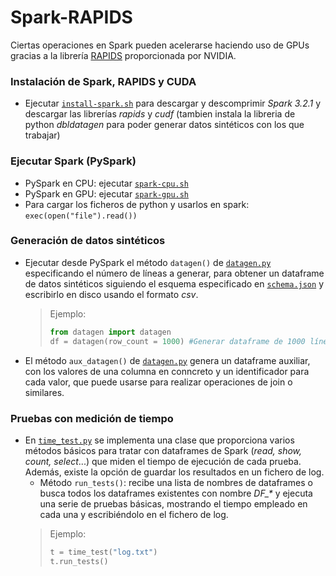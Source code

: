 # Spark-RAPIDS

Ciertas operaciones en Spark pueden acelerarse haciendo uso de GPUs gracias a la librería [RAPIDS](https://nvidia.github.io/spark-rapids/) proporcionada por NVIDIA.


### Instalación de Spark, RAPIDS y CUDA
- Ejecutar [`install-spark.sh`](https://github.com/pablodll/Spark-RAPIDS/blob/main/install-spark.sh) para descargar y descomprimir _Spark 3.2.1_ y descargar las librerías _rapids_ y _cudf_ (tambien instala la libreria de python _dbldatagen_ para poder generar datos sintéticos con los que trabajar)

### Ejecutar Spark (PySpark)
- PySpark en CPU: ejecutar [`spark-cpu.sh`](https://github.com/pablodll/Spark-RAPIDS/blob/main/spark-cpu.sh)
- PySpark en GPU: ejecutar [`spark-gpu.sh`](https://github.com/pablodll/Spark-RAPIDS/blob/main/spark-gpu.sh)
- Para cargar los ficheros de python y usarlos en spark: `exec(open("file").read())`

### Generación de datos sintéticos
- Ejecutar desde PySpark el método `datagen()` de [`datagen.py`](https://github.com/pablodll/Spark-RAPIDS/blob/main/datagen.py) especificando el número de líneas a generar, para obtener un dataframe de datos sintéticos siguiendo el esquema especificado en [`schema.json`](https://github.com/pablodll/Spark-RAPIDS/blob/main/schema.json) y escribirlo en disco usando el formato _csv_.
  > Ejemplo: 
  > ```python
  > from datagen import datagen
  > df = datagen(row_count = 1000) #Generar dataframe de 1000 líneas
  > ``` 
- El método `aux_datagen()` de [`datagen.py`](https://github.com/pablodll/Spark-RAPIDS/blob/main/datagen.py) genera un dataframe auxiliar, con los valores de una columna en conncreto y un identificador para cada valor, que puede usarse para realizar operaciones de join o similares.

### Pruebas con medición de tiempo
- En [```time_test.py```](https://github.com/pablodll/Spark-RAPIDS/blob/main/time_test.py) se implementa una clase que proporciona varios métodos básicos para tratar con dataframes de Spark (_read, show, count, select_...) que miden el tiempo de ejecución de cada prueba. Además, existe la opción de guardar los resultados en un fichero de log.
  - Método ```run_tests()```: recibe una lista de nombres de dataframes o busca todos los dataframes existentes con nombre _DF\_*_ y ejecuta una serie de pruebas básicas, mostrando el tiempo empleado en cada una y escribiéndolo en el fichero de log.
  > Ejemplo:
  >```python
  > t = time_test("log.txt")
  > t.run_tests()
  >```

